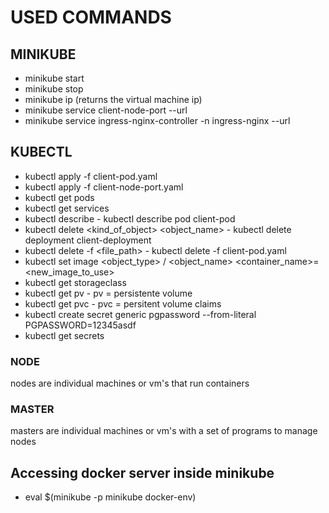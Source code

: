 # USED COMMANDS 

## MINIKUBE

- minikube start
- minikube stop
- minikube ip (returns the virtual machine ip)
- minikube service client-node-port --url
- minikube service ingress-nginx-controller -n ingress-nginx --url

## KUBECTL

- kubectl apply -f client-pod.yaml
- kubectl apply -f client-node-port.yaml
- kubectl get pods
- kubectl get services
- kubectl describe <type> <name>  -  kubectl describe pod client-pod
- kubectl delete <kind_of_object> <object_name> - kubectl delete deployment client-deployment
- kubectl delete -f <file_path> - kubectl delete -f client-pod.yaml
- kubectl set image <object_type> / <object_name> <container_name>=<new_image_to_use>
- kubectl get storageclass
- kubectl get pv - pv = persistente volume
- kubectl get pvc - pvc = persitent volume claims
- kubectl create secret generic pgpassword --from-literal PGPASSWORD=12345asdf
- kubectl get secrets


### NODE

nodes are individual machines or vm's that run containers

### MASTER

masters are individual machines or vm's with a set of programs  to manage nodes

## Accessing docker server inside minikube

- eval $(minikube -p minikube docker-env)
